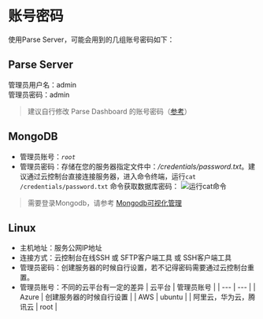 # 账号密码

使用Parse Server，可能会用到的几组账号密码如下：

## Parse Server 

管理员用户名：admin  
管理员密码：admin

> 建议自行修改 Parse Dashboard 的账号密码（[参考](/zh/solution-more.md#修改-parse-dashboard-账号密码)）

## MongoDB

* 管理员账号：*`root`*
* 管理员密码：存储在您的服务器指定文件中：*/credentials/password.txt*。建议通过云控制台直接连接服务器，进入命令终端，运行`cat /credentials/password.txt` 命令获取数据库密码：
   ![运行cat命令](https://libs.websoft9.com/Websoft9/DocsPicture/en/common/catdbpasswordmongdo-websoft9.png)

> 需要登录Mongodb，请参考 [Mongodb可视化管理](/zh/admin-mongodb.md)

## Linux

* 主机地址：服务公网IP地址
* 连接方式：云控制台在线SSH 或 SFTP客户端工具 或 SSH客户端工具
* 管理员密码：创建服务器的时候自行设置，若不记得密码需要通过云控制台重置。
* 管理员账号：不同的云平台有一定的差异
   |  云平台   |  管理员账号   |
   | --- | --- |
   |  Azure   |  创建服务器的时候自行设置   |
   |  AWS   |  ubuntu   |
   |  阿里云，华为云，腾讯云   |  root   |